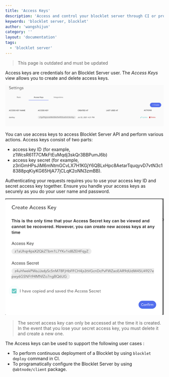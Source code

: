 ```yaml
---
title: 'Access Keys'
description: 'Access and control your blocklet server through CI or program'
keywords: 'blocklet server, blocklet'
author: 'wangshijun'
category: ''
layout: 'documentation'
tags:
  - 'blocklet server'
---
```


> <p style={{color:"red"}}>This page is outdated and must be updated</p>

Access keys are credentials for an Blocklet Server user. The _Access Keys_ view allows you to create and delete access keys.

![](./images/node-settings-accesskeys-en.png)

You can use access keys to access Blocklet Server API and perform various actions. Access keys consist of two parts:

- access key ID (for example, z1WcsR61T7CMkFtEuMqdj3skQr3BBPumJ6b)
- access key secret (for example, z3riGmHPsJiM6mNtmGCvLX7H1KGjY6QBLxHpc8AetarTquqyvD7vtN3c18388pqKiyKG65HjA77jCLqK2oNN3zmBB).

Authenticating your requests requires you to use your access key ID and secret access key together. Ensure you handle your access keys as securely as you do your user name and password.

![](./images/node-settings-secret-en.png)

> The secret access key can only be accessed at the time it is created. In the event that you lose your secret access key, you must delete it and create a new one.

The Access keys can be used to support the following user cases :

- To perform continuous deployment of a Blocklet by using `blocklet deploy` command in CI.
- To programatically configure the Blocklet Server by using `@abtnode/client` package.
